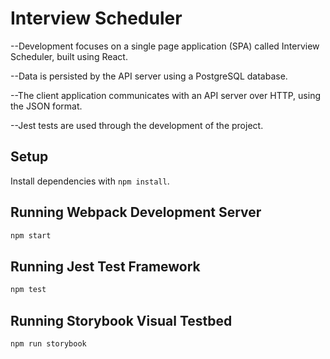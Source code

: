 # Interview Scheduler
--Development focuses on a single page application (SPA) called Interview Scheduler, built using React.

--Data is persisted by the API server using a PostgreSQL database.

--The client application communicates with an API server over HTTP, using the JSON format.

--Jest tests are used through the development of the project.



## Setup

Install dependencies with `npm install`.

## Running Webpack Development Server

```sh
npm start
```

## Running Jest Test Framework

```sh
npm test
```

## Running Storybook Visual Testbed

```sh
npm run storybook
```
